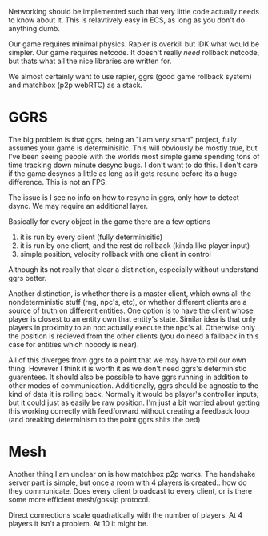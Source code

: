 Networking should be implemented such that very little code actually needs to know about it. 
This is relavtively easy in ECS, as long as you don't do anything dumb.

Our game requires minimal physics. Rapier is overkill but IDK what would be simpler.
Our game requires netcode. It doesn't really *need* rollback netcode, but thats what all the nice libraries are written for.

We almost certainly want to use rapier, ggrs (good game rollback system) and matchbox (p2p webRTC) as a stack.

# GGRS

The big problem is that ggrs, being an "i am very smart" project, fully assumes your game is determinisitic. This will obviously be mostly true, but I've been seeing people with the worlds most simple game spending tons of time tracking down minute desync bugs. I don't want to do this. I don't care if the game desyncs a little as long as it gets resunc before its a huge difference. This is not an FPS.

The issue is I see no info on how to resync in ggrs, only how to detect dsync. We may require an additional layer.

Basically for every object in the game there are a few options
1. it is run by every client (fully determinisitic)
2. it is run by one client, and the rest do rollback (kinda like player input)
3. simple position, velocity rollback with one client in control

Although its not really that clear a distinction, especially without understand ggrs better.

Another distinction, is whether there is a master client, which owns all the nondeterministic stuff (rng, npc's, etc), or whether different clients are a source of truth on different entities.
One option is to have the client whose player is closest to an entity own that entity's state. 
Similar idea is that only players in proximity to an npc actually execute the npc's ai. Otherwise only the position is recieved from the other clients (you do need a fallback in this case for entities which nobody is near).

All of this diverges from ggrs to a point that we may have to roll our own thing. However I think it is worth it as we don't need ggrs's deterministic guarentees. It should also be possible to have ggrs running in addition to other modes of communication. Additionally, ggrs should be agnostic to the kind of data it is rolling back. Normally it would be player's controller inputs, but it could just as easily be raw position. I'm just a bit worried about getting this working correctly with feedforward without creating a feedback loop (and breaking determinism to the point ggrs shits the bed)

# Mesh

Another thing I am unclear on is how matchbox p2p works. The handshake server part is simple, but once a room with 4 players is created.. how do they communicate. Does every client broadcast to every client, or is there some more efficient mesh/gossip protocol. 

Direct connections scale quadratically with the number of players. At 4 players it isn't a problem. At 10 it might be.

